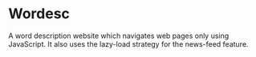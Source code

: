 # Wordesc
A word description website which navigates web pages only using JavaScript. It also uses the lazy-load strategy for the news-feed feature.

